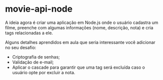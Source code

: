# movie-api-node

A ideia agora é criar uma aplicação em Node.js onde o usuário cadastra um filme, preenche com algumas informações (nome, descrição, nota) e cria tags relacionadas a ele.

Alguns detalhes aprendidos em aula que seria interessante você adicionar no seu desafio:

- Criptografia de senhas;
- Validação de e-mail;
- Aplicar o cascade para garantir que uma tag será excluída caso o usuário opte por excluir a nota.